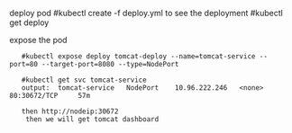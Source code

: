 deploy pod
      #kubectl create -f deploy.yml
      to see the deployment 
      #kubectl get deploy 

expose the pod 

       #kubectl expose deploy tomcat-deploy --name=tomcat-service --port=80 --target-port=8080 --type=NodePort
       
       #kubectl get svc tomcat-service
       output:  tomcat-service   NodePort    10.96.222.246   <none>        80:30672/TCP     57m
       
       then http://nodeip:30672
        then we will get tomcat dashboard

